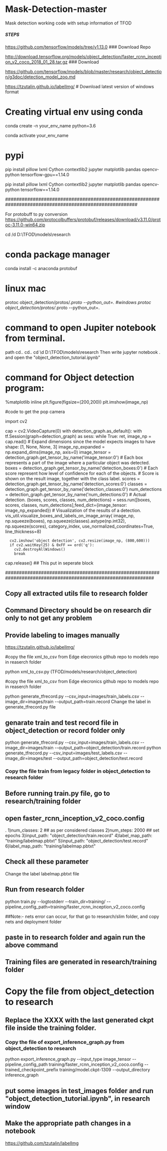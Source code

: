# Mask-Detection-master
Mask detection working code with setup information of TFOD 

##### STEPS ################
https://github.com/tensorflow/models/tree/v1.13.0  ###  Download Repo

http://download.tensorflow.org/models/object_detection/faster_rcnn_inception_v2_coco_2018_01_28.tar.gz ### Download

https://github.com/tensorflow/models/blob/master/research/object_detection/g3doc/detection_model_zoo.md

https://tzutalin.github.io/labelImg/  # Download latest version of windows format


# Creating virtual env using conda
conda create -n your_env_name python=3.6

conda activate your_env_name

# pypi 
pip install pillow lxml Cython contextlib2 jupyter matplotlib pandas opencv-python tensorflow-gpu==1.14.0

pip install pillow lxml Cython contextlib2 jupyter matplotlib pandas opencv-python tensorflow==1.14.0

########################################################################################################

For protobuff to py conversion
https://github.com/protocolbuffers/protobuf/releases/download/v3.11.0/protoc-3.11.0-win64.zip

cd /d D:\TFOD\models\research

# conda package manager
conda install -c anaconda protobuf

# linux mac
protoc object_detection/protos/*.proto --python_out=.
#windows
protoc object_detection/protos/*.proto --python_out=.

# command to open Jupiter notebook from terminal.
path 
cd..
cd..
cd \d D:\TFOD\models\research
Then write
jupyter notebook
.
and open the "object_detection_tutorial.ipynb"

# command for Object detection program:

%matplotlib inline
plt.figure(figsize=(200,200))
plt.imshow(image_np)

#code to get the pop camera

import cv2

cap = cv2.VideoCapture(0)
with detection_graph.as_default():
  with tf.Session(graph=detection_graph) as sess:
    while True:
      ret, image_np = cap.read()
      # Expand dimensions since the model expects images to have shape: [1, None, None, 3]
      image_np_expanded = np.expand_dims(image_np, axis=0)
      image_tensor = detection_graph.get_tensor_by_name('image_tensor:0')
      # Each box represents a part of the image where a particular object was detected.
      boxes = detection_graph.get_tensor_by_name('detection_boxes:0')
      # Each score represent how level of confidence for each of the objects.
      # Score is shown on the result image, together with the class label.
      scores = detection_graph.get_tensor_by_name('detection_scores:0')
      classes = detection_graph.get_tensor_by_name('detection_classes:0')
      num_detections = detection_graph.get_tensor_by_name('num_detections:0')
      # Actual detection.
      (boxes, scores, classes, num_detections) = sess.run([boxes, scores, classes, num_detections],feed_dict={image_tensor: image_np_expanded})
      # Visualization of the results of a detection.
      vis_util.visualize_boxes_and_labels_on_image_array(
          image_np,
          np.squeeze(boxes),
          np.squeeze(classes).astype(np.int32),
          np.squeeze(scores),
          category_index,
          use_normalized_coordinates=True,
          line_thickness=8)

      cv2.imshow('object detection', cv2.resize(image_np, (800,600)))
      if cv2.waitKey(25) & 0xFF == ord('q'):
        cv2.destroyAllWindows()
        break

cap.release() ## This put in seperate block

##############################################################################################################
## Copy all extracted utils file to research folder
## Command Directory should be on research dir only to not get any problem

## Provide labeling to images manually
https://tzutalin.github.io/labelImg/

#copy the file xml_to_csv from Edge elecronics github repo to models repo in reaserch folder

python xml_to_csv.py (TFOD/models/research/object_detection)

#copy the file xml_to_csv from Edge elecronics github repo to models repo in reaserch folder

python generate_tfrecord.py --csv_input=images/train_labels.csv --image_dir=images/train --output_path=train.record
Change the label in generate_tfrecord.py file

## genarate train and test record file in object_detection or record folder only
python generate_tfrecord.py --csv_input=images/train_labels.csv --image_dir=images/train --output_path=object_detection/train.record
python generate_tfrecord.py --csv_input=images/test_labels.csv --image_dir=images/test --output_path=object_detection/test.record


### Copy the file train from legacy folder in object_detection to research folder

## Before running train.py file, go to research/training folder
## open faster_rcnn_inception_v2_coco.config
.
1)num_classes: 2 ## as per considered classes
2)num_steps: 2000 ## set epochs
3)input_path: "object_detection/train.record"
4)label_map_path: "training/labelmap.pbtxt"
5)input_path: "object_detection/test.record"
6)label_map_path: "training/labelmap.pbtxt"
## Check all these parameter 
Change the label labelmap.pbtxt file

## Run from research folder
python train.py --logtostderr --train_dir=training/ --pipeline_config_path=training/faster_rcnn_inception_v2_coco.config

##Note:- nets error can occur, for that go to research/slim folder, and copy nets and deployment folder
## paste in to research folder and again run the above command 

## Training files are generated in research/training folder

# Copy the file from object_detection to research
## Replace the XXXX with the last generated ckpt file inside the training folder.

### Copy the file of export_inference_graph.py from object_detection to research

python export_inference_graph.py --input_type image_tensor --pipeline_config_path training/faster_rcnn_inception_v2_coco.config --trained_checkpoint_prefix training/model.ckpt-1309 --output_directory inference_graph

## put some images in test_images folder and run "object_detection_tutorial.ipynb", in research window
## Make the appropriate path changes in a notebook

https://github.com/tzutalin/labelImg
